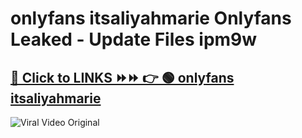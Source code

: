 
 # onlyfans itsaliyahmarie Onlyfans Leaked - Update Files ipm9w

## <h2><a href="https://clipsfans.com/onlyfans_itsaliyahmarie&ref=git">🔗 Click to LINKS ⏩⏩ 👉 🟢 onlyfans itsaliyahmarie </a></h2>

<a href="https://clipsfans.com/onlyfans_itsaliyahmarie&ref=git" rel="nofollow" data-target="animated-image.originalLink"><img src="https://i.ibb.co.com/xMMVF88/686577567.gif" alt="Viral Video Original" style="max-width: 100%; display: inline-block;" data-target="animated-image.originalImage"></a>

